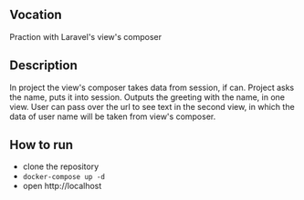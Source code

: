 ## Vocation 
Praction with Laravel's view's composer

## Description
In project the view's composer takes data from session, if can.
Project asks the name, puts it into session. Outputs the greeting with the
name, in one view. User can pass over the url to see text in the second view, in
which the data of user name will be taken from view's composer.

## How to run
* clone the repository
* ```docker-compose up -d```
* open http://localhost
